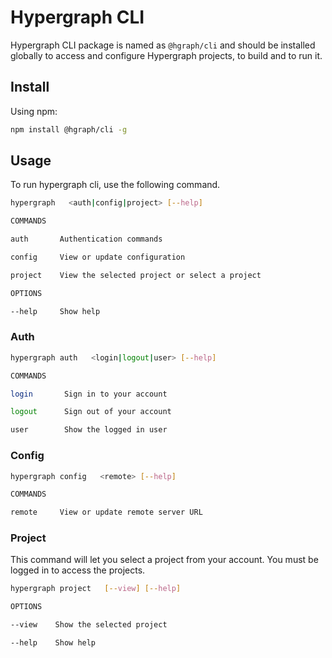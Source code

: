 # Hypergraph CLI

Hypergraph CLI package is named as `@hgraph/cli` and should be installed globally to access and
configure Hypergraph projects, to build and to run it.

## Install

Using npm:

```sh
npm install @hgraph/cli -g
```

## Usage

To run hypergraph cli, use the following command.

```sh
hypergraph   <auth|config|project> [--help]

COMMANDS

auth       Authentication commands

config     View or update configuration

project    View the selected project or select a project

OPTIONS

--help     Show help

```

### Auth

```sh
hypergraph auth   <login|logout|user> [--help]

COMMANDS

login       Sign in to your account

logout      Sign out of your account

user        Show the logged in user
```

### Config

```sh
hypergraph config   <remote> [--help]

COMMANDS

remote     View or update remote server URL
```

### Project

This command will let you select a project from your account. You must be logged in to access the
projects.

```sh
hypergraph project   [--view] [--help]

OPTIONS

--view    Show the selected project

--help    Show help
```
